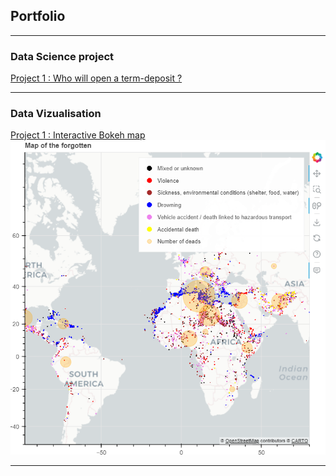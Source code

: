 ## Portfolio

---
### Data Science project
[Project 1 : Who will open a term-deposit ?](/sample_page (1))

---
### Data Vizualisation
[Project 1 : Interactive Bokeh map](/sample_page)
<img src="images/bokeh_map.PNG?raw=false"/>

---




